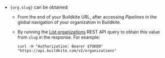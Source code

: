 - `{org.slug}` can be obtained:

    * From the end of your Buildkite URL, after accessing _Pipelines_ in the global navigation of your organization in Buildkite.

    * By running the [List organizations](/docs/apis/rest-api/organizations/organizations#list-organizations) REST API query to obtain this value from `slug` in the response. For example:

        ```curl
        curl -H "Authorization: Bearer $TOKEN" "https://api.buildkite.com/v2/organizations"
        ```
